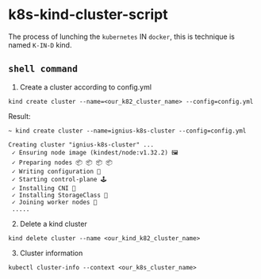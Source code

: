 # k8s-kind-cluster-script

The process of lunching the `kubernetes` IN `docker`, this is technique is named `K-IN-D` kind.

## `shell command`
	
1. Create a cluster according to config.yml
		
```shell
kind create cluster --name=<our_k82_cluster_name> --config=config.yml
```
Result:

```
~ kind create cluster --name=ignius-k8s-cluster --config=config.yml

Creating cluster "ignius-k8s-cluster" ...
 ✓ Ensuring node image (kindest/node:v1.32.2) 🖼 
 ✓ Preparing nodes 📦 📦 📦 📦  
 ✓ Writing configuration 📜 
 ✓ Starting control-plane 🕹️ 
 ✓ Installing CNI 🔌 
 ✓ Installing StorageClass 💾 
 ✓ Joining worker nodes 🚜
 .....

```

2. Delete a kind cluster

```shell
kind delete cluster --name <our_kind_k82_cluster_name>
```

3. Cluster information 

```shell
kubectl cluster-info --context <our_k8s_cluster_name>
```




